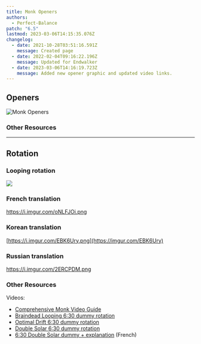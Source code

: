 ```yaml
---
title: Monk Openers
authors:
  - Perfect-Balance
patch: "6.5"
lastmod: 2023-03-06T14:15:35.076Z
changelog:
  - date: 2021-10-28T03:51:16.591Z
    message: Created page
  - date: 2022-02-04T09:16:22.196Z
    message: Updated for Endwalker
  - date: 2023-03-06T14:16:19.723Z
    message: Added new opener graphic and updated video links.
---
```


## Openers

![](/img/jobs/mnk/all-openers.jpg "Monk Openers")

### Other Resources

---

## Rotation

### Looping rotation

![](/img/jobs/mnk/braindead-rotation.png)

### French translation

<https://i.imgur.com/oNLFJOi.png>

### Korean translation

[https://i.imgur.com/EBK6Ury.png](https://imgur.com/EBK6Ury)

### Russian translation

<https://i.imgur.com/2ERCPDM.png>

### Other Resources

Videos:

- [Comprehensive Monk Video Guide](https://youtu.be/cVkARdaslMQ)
- [Braindead Looping 6:30 dummy rotation](https://youtu.be/c4JlsvC4VIg)
- [Optimal Drift 6:30 dummy rotation](https://youtu.be/suUrxb3CohQ)
- [Double Solar 6:30 dummy rotation](https://youtu.be/Aqpt0aqC5z0)
- [6:30 Double Solar dummy + explanation](https://youtu.be/L-wrn2P7M_M) (French)
